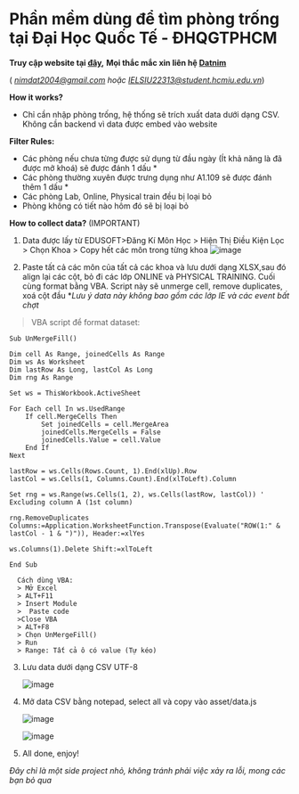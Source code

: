Phần mềm dùng để tìm phòng trống tại Đại Học Quốc Tế - ĐHQGTPHCM
==============
**Truy cập website tại [**đây**](https://interestinglis.github.io/),**
**Mọi thắc mắc xin liên hệ [**Datnim**](https://www.facebook.com/nimdat)**

( *nimdat2004@gmail.com hoặc IELSIU22313@student.hcmiu.edu.vn*)
 

**How it works?**

- Chỉ cần nhập phòng trống, hệ thống sẽ trích xuất data dưới dạng CSV. Không cần backend vì data được embed vào website

   

**Filter Rules:**
 - Các phòng nếu chưa từng được sử dụng từ đầu ngày (Ít khả năng là đã
   được mở khoá) sẽ được đánh 1 dấu *
 - Các phòng thường xuyên được trưng dụng như A1.109 sẽ được đánh thêm 1 dấu *
 - Các phòng Lab, Online, Physical train đều bị loại bỏ
 - Phòng không có tiết nào hôm đó sẽ bị loại bỏ



   
**How to collect data?** (IMPORTANT)
1. Data được lấy từ EDUSOFT>Đăng Kí Môn Học > Hiện Thị Điều Kiện Lọc > Chọn Khoa > Copy hết các môn trong từng khoa
![image](https://github.com/user-attachments/assets/ed0616e9-d5fb-4247-a245-f4f01ad4a1d5)

2. Paste tất cả các môn của tất cả các khoa và lưu dưới dạng XLSX,sau đó align lại các cột, bỏ đi các lớp ONLINE và PHYSICAL TRAINING. Cuối cùng format bằng VBA.
  Script này sẽ unmerge cell, remove duplicates, xoá cột đầu
**Lưu ý data này không bao gồm các lớp IE và các event bất chợt*


> VBA script để format dataset: 

	Sub UnMergeFill()

    Dim cell As Range, joinedCells As Range
    Dim ws As Worksheet
    Dim lastRow As Long, lastCol As Long
    Dim rng As Range

    Set ws = ThisWorkbook.ActiveSheet

    For Each cell In ws.UsedRange
        If cell.MergeCells Then
            Set joinedCells = cell.MergeArea
            joinedCells.MergeCells = False
            joinedCells.Value = cell.Value
        End If
    Next

    lastRow = ws.Cells(Rows.Count, 1).End(xlUp).Row
    lastCol = ws.Cells(1, Columns.Count).End(xlToLeft).Column

    Set rng = ws.Range(ws.Cells(1, 2), ws.Cells(lastRow, lastCol)) ' Excluding column A (1st column)

    rng.RemoveDuplicates Columns:=Application.WorksheetFunction.Transpose(Evaluate("ROW(1:" & lastCol - 1 & ")")), Header:=xlYes

    ws.Columns(1).Delete Shift:=xlToLeft

    End Sub
````
  Cách dùng VBA: 
  > Mở Excel 
  > ALT+F11 
  > Insert Module 
  >  Paste code 
  >Close VBA 
  > ALT+F8 
  > Chọn UnMergeFill() 
  > Run 
  > Range: Tất cả ô có value (Tự kéo)
````

3. Lưu data dưới dạng CSV UTF-8
    
   ![image](https://github.com/user-attachments/assets/cbe41c84-aaf6-4cf4-822c-408ebd415e66)

4. Mở data CSV bằng notepad, select all và copy vào asset/data.js
   
   ![image](https://github.com/user-attachments/assets/db8e70a1-d3db-4ae8-8ac5-3bfd0e8b147d)
   
   ![image](https://github.com/user-attachments/assets/8a0f1cbb-f3c3-42c0-ace6-5578987b90ed)

   

6. All done, enjoy!



*Đây chỉ là một side project nhỏ, không tránh phải việc xảy ra lỗi, mong các bạn bỏ qua*
